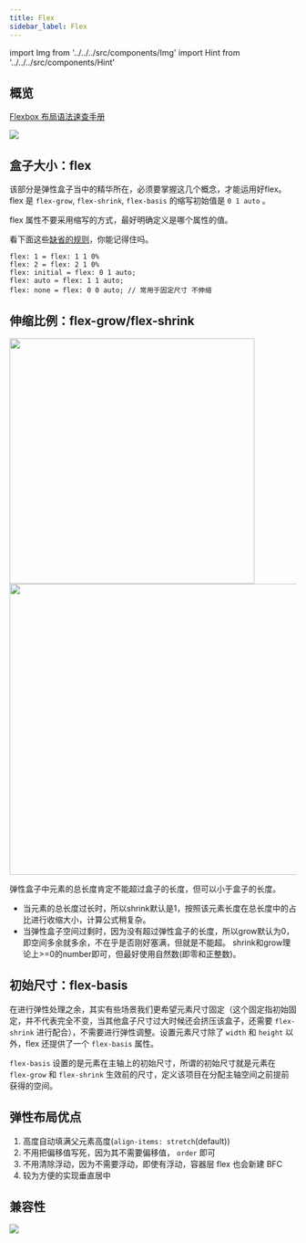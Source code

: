```yaml
---
title: Flex
sidebar_label: Flex
---
```


import Img from '../../../src/components/Img'
import Hint from '../../../src/components/Hint'

## 概览

[Flexbox 布局语法速查手册](http://www.webhek.com/apps/flex-cheatsheet/)

<img src='https://cosmos-x.oss-cn-hangzhou.aliyuncs.com/Uff7mw.jpg'/>

## 盒子大小：flex

该部分是弹性盒子当中的精华所在，必须要掌握这几个概念，才能运用好flex。flex 是 `flex-grow`, `flex-shrink`, `flex-basis` 的缩写初始值是 `0 1 auto` 。

<Hint type="best">flex 属性不要采用缩写的方式，最好明确定义是哪个属性的值。</Hint>

看下面这些[缺省的规则](https://www.w3.org/TR/css-flexbox-1/#flex-initial)，你能记得住吗。

```text
flex: 1 = flex: 1 1 0%
flex: 2 = flex: 2 1 0%
flex: initial = flex: 0 1 auto;
flex: auto = flex: 1 1 auto;
flex: none = flex: 0 0 auto; // 常用于固定尺寸 不伸缩
```

## 伸缩比例：flex-grow/flex-shrink

<img width="430" src='https://cosmos-x.oss-cn-hangzhou.aliyuncs.com/Qzg5IF.jpg'/>

<img width="510" src='https://cosmos-x.oss-cn-hangzhou.aliyuncs.com/DsKEvq.jpg'/>

<Hint type="warning">弹性盒子中元素的总长度肯定不能超过盒子的长度，但可以小于盒子的长度。</Hint>

- 当元素的总长度过长时，所以shrink默认是1，按照该元素长度在总长度中的占比进行收缩大小，计算公式稍复杂。
- 当弹性盒子空间过剩时，因为没有超过弹性盒子的长度，所以grow默认为0，即空间多余就多余，不在乎是否刚好塞满，但就是不能超。
shrink和grow理论上>=0的number即可，但最好使用自然数(即零和正整数)。

## 初始尺寸：flex-basis

在进行弹性处理之余，其实有些场景我们更希望元素尺寸固定（这个固定指初始固定，并不代表完全不变，当其他盒子尺寸过大时候还会挤压该盒子，还需要 `flex-shrink` 进行配合），不需要进行弹性调整。设置元素尺寸除了 `width` 和  `height` 以外，flex 还提供了一个 `flex-basis` 属性。

`flex-basis` 设置的是元素在主轴上的初始尺寸，所谓的初始尺寸就是元素在 `flex-grow` 和 `flex-shrink` 生效前的尺寸，定义该项目在分配主轴空间之前提前获得的空间。

## 弹性布局优点

1. 高度自动填满父元素高度(`align-items: stretch`(default))
1. 不用把偏移值写死，因为其不需要偏移值， `order` 即可
1. 不用清除浮动，因为不需要浮动，即使有浮动，容器层 flex 也会新建 BFC
1. 较为方便的实现垂直居中

## 兼容性

<img src='https://cosmos-x.oss-cn-hangzhou.aliyuncs.com/Ac3uy6.jpg'/>
